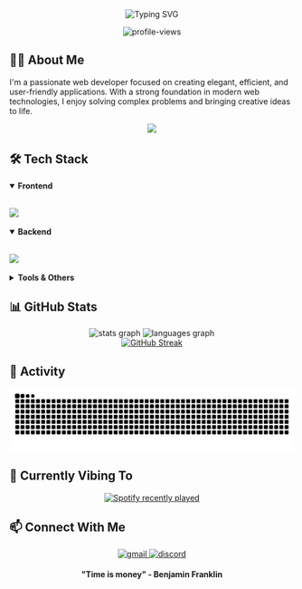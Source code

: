 <div align="center">
  <img src="https://readme-typing-svg.herokuapp.com?font=Fira+Code&weight=600&size=30&duration=3000&pause=1000&color=A020F0&center=true&vCenter=true&random=false&width=600&lines=Hi+there!+%F0%9F%91%8B+I'm+Lewis;Full+Stack+Web+Developer;Turning+Ideas+into+Reality" alt="Typing SVG" />
</div>

<p align="center">
  <img src="https://komarev.com/ghpvc/?username=Iweisc&label=Profile%20views&color=A020F0&style=flat" alt="profile-views" />
</p>

## 🧑‍💻 About Me

I'm a passionate web developer focused on creating elegant, efficient, and user-friendly applications. With a strong foundation in modern web technologies, I enjoy solving complex problems and bringing creative ideas to life.

<div align="center">
  <img height="180" src="https://user-images.githubusercontent.com/5713670/87202985-820dcb80-c2b6-11ea-9f56-7ec461c497c3.gif" />
</div>

## 🛠️ Tech Stack

<details open>
<summary><b>Frontend</b></summary>
<br>
<p align="left">
  <a href="#"><img src="https://skillicons.dev/icons?i=html,css,js,ts,react,tailwind" /></a>
</p>
</details>

<details open>
<summary><b>Backend</b></summary>
<br>
<p align="left">
  <a href="#"><img src="https://skillicons.dev/icons?i=nodejs,express,mongodb" /></a>
</p>
</details>

<details>
<summary><b>Tools & Others</b></summary>
<br>
<p align="left">
  <a href="#"><img src="https://skillicons.dev/icons?i=git,github,neovim,figma,vercel,netlify" /></a>
</p>
</details>

## 📊 GitHub Stats

<div align="center">
  <img src="https://github-readme-stats.vercel.app/api?username=Iweisc&show_icons=true&theme=tokyonight&hide_border=true&count_private=true" height="170" alt="stats graph" />
  <img src="https://github-readme-stats.vercel.app/api/top-langs?username=Iweisc&layout=compact&theme=tokyonight&hide_border=true&langs_count=6" height="170" alt="languages graph" />
</div>

<div align="center">
  <a href="https://git.io/streak-stats"><img src="https://github-readme-streak-stats-ruddy-rho.vercel.app?user=Iweisc&theme=tokyonight" alt="GitHub Streak" /></a>
</div>

## 🔄 Activity

<img src="https://raw.githubusercontent.com/Iweisc/Iweisc/output/snake.svg" alt="Snake animation" />

## 🎵 Currently Vibing To

<div align="center">
  <a href="https://open.spotify.com/user/31j2ps6rafwkkpk3k6mkctiu6alm">
    <img src="https://spotify-recently-played-readme.vercel.app/api?user=31j2ps6rafwkkpk3k6mkctiu6alm&count=5" alt="Spotify recently played" />
  </a>
</div>

## 📫 Connect With Me

<div align="center">
  <a href="mailto:coderzawad@gmail.com" target="_blank">
    <img src="https://img.shields.io/badge/Gmail-D14836?style=for-the-badge&logo=gmail&logoColor=white" alt="gmail" />
  </a>

  <a href="https://discord.gg/w5Pr89PnV4" target="_blank">
    <img src="https://img.shields.io/badge/Discord-7289DA?style=for-the-badge&logo=discord&logoColor=white" alt="discord" />
  </a>
</div>

<div align="center">
  <h4>"Time is money" - Benjamin Franklin</h4>
</div>
